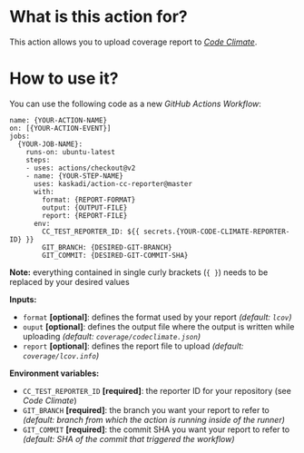 # What is this action for?

This action allows you to upload coverage report to [_Code Climate_](https://codeclimate.com/).

# How to use it?

You can use the following code as a new _GitHub Actions Workflow_:

```
name: {YOUR-ACTION-NAME}
on: [{YOUR-ACTION-EVENT}]
jobs:
  {YOUR-JOB-NAME}:
    runs-on: ubuntu-latest
    steps:
    - uses: actions/checkout@v2
    - name: {YOUR-STEP-NAME}
      uses: kaskadi/action-cc-reporter@master
      with:
        format: {REPORT-FORMAT}
        output: {OUTPUT-FILE}
        report: {REPORT-FILE}
      env:
        CC_TEST_REPORTER_ID: ${{ secrets.{YOUR-CODE-CLIMATE-REPORTER-ID} }}
        GIT_BRANCH: {DESIRED-GIT-BRANCH}
        GIT_COMMIT: {DESIRED-GIT-COMMIT-SHA}
```

**Note:** everything contained in single curly brackets (`{ }`) needs to be replaced by your desired values

**Inputs:**
- `format` **[optional]**: defines the format used by your report _(default: `lcov`)_
- `ouput` **[optional]**: defines the output file where the output is written while uploading _(default: `coverage/codeclimate.json`)_
- `report` **[optional]**: defines the report file to upload _(default: `coverage/lcov.info`)_

**Environment variables:**
- `CC_TEST_REPORTER_ID` **[required]**: the reporter ID for your repository (see _Code Climate_)
- `GIT_BRANCH` **[required]**: the branch you want your report to refer to _(default: branch from which the action is running inside of the runner)_
- `GIT_COMMIT` **[required]**: the commit SHA you want your report to refer to _(default: SHA of the commit that triggered the workflow)_
